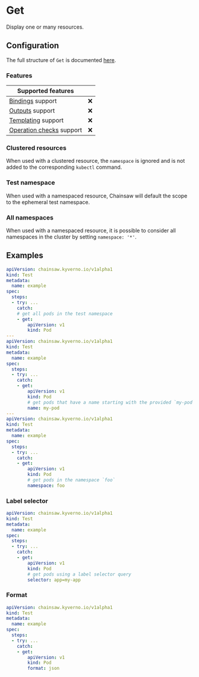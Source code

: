 # Get

Display one or many resources.

## Configuration

The full structure of `Get` is documented [here](../../reference/apis/chainsaw.v1alpha1.md#chainsaw-kyverno-io-v1alpha1-Get).

### Features

| Supported features                                    |                    |
|-------------------------------------------------------|:------------------:|
| [Bindings](../../general/bindings.md) support         | :x:                |
| [Outputs](../../general/outputs.md) support           | :x:                |
| [Templating](../../general/templating.md) support     | :x:                |
| [Operation checks](../../general/checks.md) support   | :x:                |

### Clustered resources

When used with a clustered resource, the `namespace` is ignored and is not added to the corresponding `kubectl` command.

### Test namespace

When used with a namespaced resource, Chainsaw will default the scope to the ephemeral test namespace.

### All namespaces

When used with a namespaced resource, it is possible to consider all namespaces in the cluster by setting `namespace: '*'`.

## Examples

```yaml
apiVersion: chainsaw.kyverno.io/v1alpha1
kind: Test
metadata:
  name: example
spec:
  steps:
  - try: ...
    catch:
    # get all pods in the test namespace
    - get:
        apiVersion: v1
        kind: Pod
---
apiVersion: chainsaw.kyverno.io/v1alpha1
kind: Test
metadata:
  name: example
spec:
  steps:
  - try: ...
    catch:
    - get:
        apiVersion: v1
        kind: Pod
        # get pods that have a name starting with the provided `my-pod`
        name: my-pod
---
apiVersion: chainsaw.kyverno.io/v1alpha1
kind: Test
metadata:
  name: example
spec:
  steps:
  - try: ...
    catch:
    - get:
        apiVersion: v1
        kind: Pod
        # get pods in the namespace `foo`
        namespace: foo
```

### Label selector

```yaml
apiVersion: chainsaw.kyverno.io/v1alpha1
kind: Test
metadata:
  name: example
spec:
  steps:
  - try: ...
    catch:
    - get:
        apiVersion: v1
        kind: Pod
        # get pods using a label selector query
        selector: app=my-app
```

### Format

```yaml
apiVersion: chainsaw.kyverno.io/v1alpha1
kind: Test
metadata:
  name: example
spec:
  steps:
  - try: ...
    catch:
    - get:
        apiVersion: v1
        kind: Pod
        format: json
```
